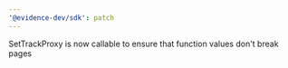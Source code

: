 ```yaml
---
'@evidence-dev/sdk': patch
---
```


SetTrackProxy is now callable to ensure that function values don't break pages
